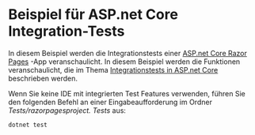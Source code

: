# <a name="aspnet-core-integration-testing-sample"></a>Beispiel für ASP.net Core Integration-Tests

In diesem Beispiel werden die Integrationstests einer [ASP.net Core Razor Pages](https://docs.microsoft.com/aspnet/core/mvc/razor-pages) -App veranschaulicht. In diesem Beispiel werden die Funktionen veranschaulicht, die im Thema [Integrationstests in ASP.net Core](https://docs.microsoft.com/aspnet/core/test/integration-tests) beschrieben werden.

Wenn Sie keine IDE mit integrierten Test Features verwenden, führen Sie den folgenden Befehl an einer Eingabeaufforderung im Ordner *Tests/razorpagesproject. Tests* aus:

```dotnetcli
dotnet test
```
